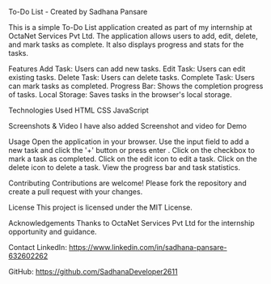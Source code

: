To-Do List - Created by Sadhana Pansare

This is a simple To-Do List application created as part of my internship at OctaNet Services Pvt Ltd.
The application allows users to add, edit, delete, and mark tasks as complete. It also displays progress and stats for the tasks.

Features
Add Task: Users can add new tasks.
Edit Task: Users can edit existing tasks.
Delete Task: Users can delete tasks.
Complete Task: Users can mark tasks as completed.
Progress Bar: Shows the completion progress of tasks.
Local Storage: Saves tasks in the browser's local storage.

Technologies Used
HTML
CSS
JavaScript

Screenshots & Video
I have also added Screenshot and video for Demo

Usage
Open the application in your browser.
Use the input field to add a new task and click the '+' button or press enter .
Click on the checkbox to mark a task as completed.
Click on the edit icon to edit a task.
Click on the delete icon to delete a task.
View the progress bar and task statistics.

Contributing
Contributions are welcome! Please fork the repository and create a pull request with your changes.

License
This project is licensed under the MIT License.

Acknowledgements
Thanks to OctaNet Services Pvt Ltd for the internship opportunity and guidance.

Contact
LinkedIn: https://www.linkedin.com/in/sadhana-pansare-632602262

GitHub: https://github.com/SadhanaDeveloper2611
